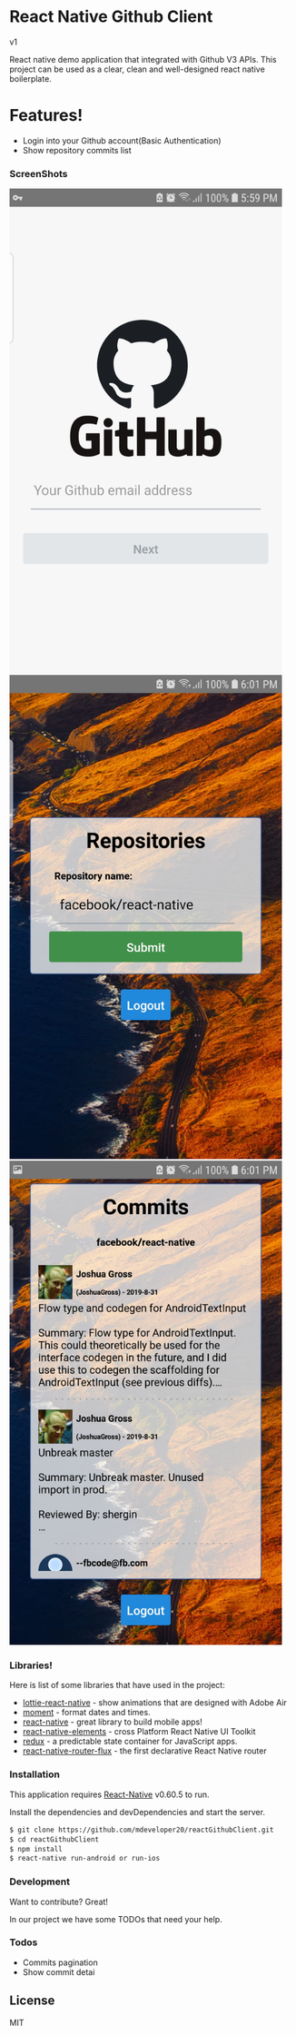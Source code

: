 # React Native Github Client 
v1


React native demo application that integrated with Github V3 APIs. This project can be used as a clear, clean and well-designed react native boilerplate. 

# Features!

  - Login into your Github account(Basic Authentication)
  - Show repository commits list
### ScreenShots
<img src="/screenshots/1.jpg" width="480">
<img src="/screenshots/2.jpg" width="480">
<img src="/screenshots/3.jpg" width="480">



### Libraries!

Here is list of some libraries that have used in the project:
* [lottie-react-native](https://github.com/react-native-community/lottie-react-native) - show animations that are designed with Adobe Air
* [moment](https://github.com/moment/moment) - format dates and times.
* [react-native](https://github.com/facebook/react-native) - great library to build mobile apps!
* [react-native-elements](https://github.com/react-native-training/react-native-elements) - cross Platform React Native UI Toolkit
* [redux](https://github.com/reduxjs/redux) - a predictable state container for JavaScript apps.
* [react-native-router-flux](https://github.com/aksonov/react-native-router-flux) - the first declarative React Native router



### Installation

This application requires [React-Native](https://facebook.github.io/react-native/) v0.60.5 to run.

Install the dependencies and devDependencies and start the server.

```sh
$ git clone https://github.com/mdeveloper20/reactGithubClient.git
$ cd reactGithubClient
$ npm install
$ react-native run-android or run-ios
```

### Development

Want to contribute? Great!

In our project we have some TODOs  that need your help. 

### Todos

 - Commits pagination
 - Show commit detai

License
----

MIT
